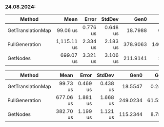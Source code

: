 ### 24.08.2024:

| Method            | Mean        | Error    | StdDev   | Gen0     | Gen1     | Gen2   | Allocated  |
|------------------ |------------:|---------:|---------:|---------:|---------:|-------:|-----------:|
| GetTranslationMap |    99.06 us | 0.776 us | 0.648 us |  18.7988 |   0.2441 |      - |    96.6 KB |
| FullGeneration    | 1,115.11 us | 2.334 us | 2.183 us | 378.9063 | 140.6250 | 3.9063 | 2336.28 KB |
| GetNodes          |   699.07 us | 3.321 us | 3.106 us | 211.9141 |   2.9297 |      - | 1299.64 KB |

| Method            | Mean      | Error    | StdDev   | Gen0     | Gen1    | Gen2   | Allocated |
|------------------ |----------:|---------:|---------:|---------:|--------:|-------:|----------:|
| GetTranslationMap |  99.73 us | 0.469 us | 0.438 us |  18.5547 |  0.2441 |      - |  96.59 KB |
| FullGeneration    | 677.06 us | 1.881 us | 1.668 us | 249.0234 | 61.5234 | 0.9766 | 1534.7 KB |
| GetNodes          | 382.70 us | 1.199 us | 1.121 us | 115.2344 |  8.7891 |      - | 707.07 KB |




